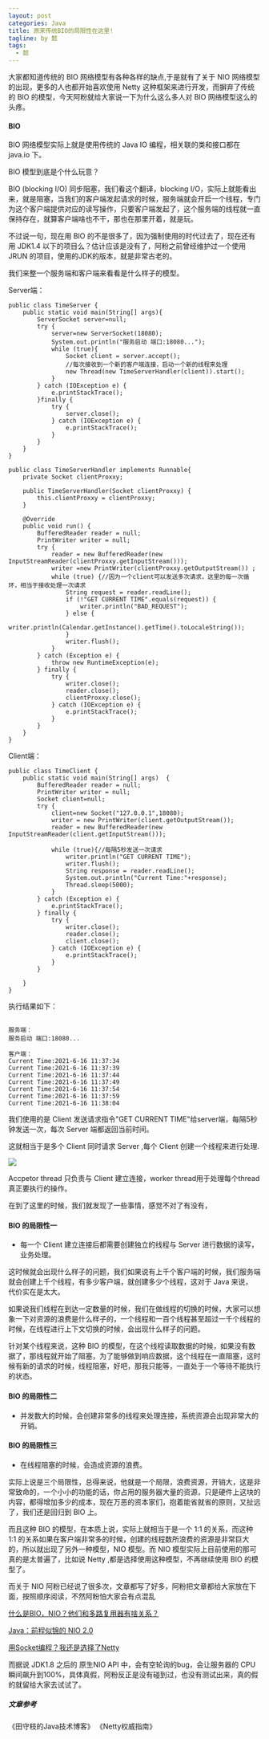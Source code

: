 ```yaml
---
layout: post
categories: Java
title: 原来传统BIO的局限性在这里!
tagline: by 懿
tags: 
  - 懿
---
```


大家都知道传统的 BIO 网络模型有各种各样的缺点,于是就有了关于 NIO 网络模型的出现，更多的人也都开始喜欢使用 Netty 这种框架来进行开发，而摒弃了传统的 BIO 的模型，今天阿粉就给大家说一下为什么这么多人对 BIO 网络模型这么的头疼。

#### BIO 

BIO 网络模型实际上就是使用传统的 Java IO 编程，相关联的类和接口都在 java.io 下。

BIO 模型到底是个什么玩意？

BIO (blocking I/O) 同步阻塞，我们看这个翻译，blocking I/O，实际上就能看出来，就是阻塞，当我们的客户端发起请求的时候，服务端就会开启一个线程，专门为这个客户端提供对应的读写操作，只要客户端发起了，这个服务端的线程就一直保持存在，就算客户端啥也不干，那也在那里开着，就是玩。

不过说一句，现在用 BIO 的不是很多了，因为强制使用的时代过去了，现在还有用 JDK1.4 以下的项目么？估计应该是没有了，阿粉之前曾经维护过一个使用 JRUN 的项目，使用的JDK的版本，就是非常古老的。

我们来整一个服务端和客户端来看看是什么样子的模型。

Server端：

```
public class TimeServer {
    public static void main(String[] args){
        ServerSocket server=null;
        try {
            server=new ServerSocket(18080);
            System.out.println("服务启动 端口:18080...");
            while (true){
                Socket client = server.accept();
                //每次接收到一个新的客户端连接，启动一个新的线程来处理
                new Thread(new TimeServerHandler(client)).start();
            }
        } catch (IOException e) {
            e.printStackTrace();
        }finally {
            try {
                server.close();
            } catch (IOException e) {
                e.printStackTrace();
            }
        }
    }
}

public class TimeServerHandler implements Runnable{
    private Socket clientProxxy;

    public TimeServerHandler(Socket clientProxxy) {
        this.clientProxxy = clientProxxy;
    }

    @Override
    public void run() {
        BufferedReader reader = null;
        PrintWriter writer = null;
        try {
            reader = new BufferedReader(new InputStreamReader(clientProxxy.getInputStream()));
            writer =new PrintWriter(clientProxxy.getOutputStream()) ;
            while (true) {//因为一个client可以发送多次请求，这里的每一次循环，相当于接收处理一次请求
                String request = reader.readLine();
                if (!"GET CURRENT TIME".equals(request)) {
                    writer.println("BAD_REQUEST");
                } else {
                    writer.println(Calendar.getInstance().getTime().toLocaleString());
                }
                writer.flush();
            }
        } catch (Exception e) {
            throw new RuntimeException(e);
        } finally {
            try {
                writer.close();
                reader.close();
                clientProxxy.close();
            } catch (IOException e) {
                e.printStackTrace();
            }
        }
    }
}
```


Client端：

```
public class TimeClient {
    public static void main(String[] args)  {
        BufferedReader reader = null;
        PrintWriter writer = null;
        Socket client=null;
        try {
            client=new Socket("127.0.0.1",18080);
            writer = new PrintWriter(client.getOutputStream());
            reader = new BufferedReader(new InputStreamReader(client.getInputStream()));

            while (true){//每隔5秒发送一次请求
                writer.println("GET CURRENT TIME");
                writer.flush();
                String response = reader.readLine();
                System.out.println("Current Time:"+response);
                Thread.sleep(5000);
            }
        } catch (Exception e) {
            e.printStackTrace();
        } finally {
            try {
                writer.close();
                reader.close();
                client.close();
            } catch (IOException e) {
                e.printStackTrace();
            }
        }

    }
}
```

执行结果如下：
```

服务端：
服务启动 端口:18080...

客户端：
Current Time:2021-6-16 11:37:34
Current Time:2021-6-16 11:37:39
Current Time:2021-6-16 11:37:44
Current Time:2021-6-16 11:37:49
Current Time:2021-6-16 11:37:54
Current Time:2021-6-16 11:37:59
Current Time:2021-6-16 11:38:04
```

我们使用的是 Client 发送请求指令"GET CURRENT TIME"给server端，每隔5秒钟发送一次，每次 Server 端都返回当前时间。

这就相当于是多个 Client 同时请求 Server ,每个 Client 创建一个线程来进行处理.

![](http://www.justdojava.com/assets/images/2019/java/image_yi/2021/06-16/1.jpg)

Accpetor thread 只负责与 Client 建立连接，worker thread用于处理每个thread真正要执行的操作。

在到了这里的时候，我们就发现了一些事情，感觉不对了有没有，

#### BIO 的局限性一

- 每一个 Client 建立连接后都需要创建独立的线程与 Server 进行数据的读写，业务处理。

这时候就会出现什么样子的问题，我们如果说有上千个客户端的时候，我们服务端就会创建上千个线程，有多少客户端，就创建多少个线程，这对于 Java 来说， 代价实在是太大。

如果说我们线程在到达一定数量的时候，我们在做线程的切换的时候，大家可以想象一下对资源的浪费是什么样子的，一个线程和一百个线程甚至超过一千个线程的时候，在线程进行上下文切换的时候，会出现什么样子的问题。

针对某个线程来说，这种 BIO 的模型，在这个线程读取数据的时候，如果没有数据了，那线程就开始了阻塞，为了能够做到响应数据，这个线程在一直阻塞，这时候有新的请求的时候，线程阻塞，好吧，那我只能等，一直处于一个等待不能执行的状态。

#### BIO 的局限性二

- 并发数大的时候，会创建非常多的线程来处理连接，系统资源会出现非常大的开销。

#### BIO 的局限性三

- 在线程阻塞的时候，会造成资源的浪费。

实际上说是三个局限性，总得来说，他就是一个局限，浪费资源，开销大，这是非常致命的，一个小小的功能的话，你占用的服务器大量的资源，只是硬件上这块的内容，都得增加多少的成本，现在万恶的资本家们，抱着能省就省的原则，又扯远了，我们还是回归到 BIO 上。

而且这种 BIO 的模型，在本质上说，实际上就相当于是一个 1:1 的关系，而这种 1:1 的关系如果在客户端非常多的时候，创建的线程数所浪费的资源是非常巨大的，所以就出现了另外一种模型，NIO 模型。而 NIO 模型实际上目前使用的那可真的是太普遍了，比如说 Netty ,都是选择使用这种模型，不再继续使用 BIO 的模型了。

而关于 NIO 阿粉已经说了很多次，文章都写了好多，阿粉把文章都给大家放在下面，按照顺序阅读，不然阿粉怕大家会有点混乱

[什么是BIO，NIO？他们和多路复用器有啥关系？](https://mp.weixin.qq.com/s?__biz=MzkzODE3OTI0Ng==&mid=2247490823&idx=1&sn=59fbd1e166d41785e583e9449504d032&chksm=c28572c6f5f2fbd06b3cb6aab44dff8de0c496b96886744277d85570940e0427de7f8882c9dc&token=2014879731&lang=zh_CN#rd)

[Java：前程似锦的 NIO 2.0](https://mp.weixin.qq.com/s?__biz=MzkzODE3OTI0Ng==&mid=2247491295&idx=1&sn=6557d67bc502f1a7ffa59b6895a3d1c6&chksm=c285711ef5f2f8084e137372b22a335cbc28a42dabdcc5620e4d78cd237b0a90c18d2f12af00&token=2014879731&lang=zh_CN#rd)

[用Socket编程？我还是选择了Netty](https://mp.weixin.qq.com/s?__biz=MzkzODE3OTI0Ng==&mid=2247495163&idx=1&sn=7136f3fbe19c5393c4a4863de9fcd4db&chksm=c286823af5f10b2ce59dc91e7400c67ffb8016797133102168ac1319923dab475ae3e8337be0&token=2014879731&lang=zh_CN#rd)

而据说 JDK1.8 之后的 原生NIO API 中，会有空轮询的bug，会让服务器的 CPU 瞬间飙升到100%，具体真假，阿粉反正是没有碰到过，也没有测试出来，真的假的就留给大家去试试了。

##### 文章参考

《田守枝的Java技术博客》
《Netty权威指南》
